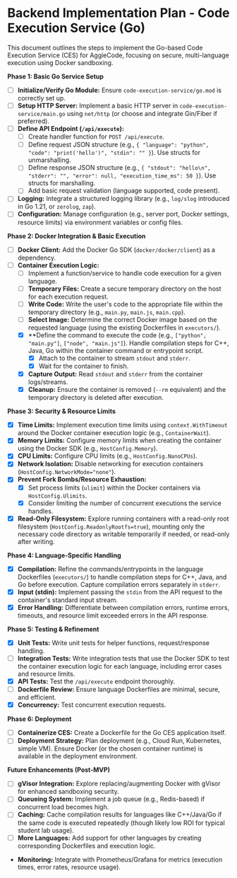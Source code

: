 # Backend Implementation Plan - Code Execution Service (Go)

This document outlines the steps to implement the Go-based Code Execution Service (CES) for AggieCode, focusing on secure, multi-language execution using Docker sandboxing.

**Phase 1: Basic Go Service Setup**

*   [ ] **Initialize/Verify Go Module:** Ensure `code-execution-service/go.mod` is correctly set up.
*   [ ] **Setup HTTP Server:** Implement a basic HTTP server in `code-execution-service/main.go` using `net/http` (or choose and integrate Gin/Fiber if preferred).
*   [ ] **Define API Endpoint (`/api/execute`):**
    *   [ ] Create handler function for `POST /api/execute`.
    *   [ ] Define request JSON structure (e.g., `{ "language": "python", "code": "print('hello')", "stdin": "" }`). Use structs for unmarshalling.
    *   [ ] Define response JSON structure (e.g., `{ "stdout": "hello\n", "stderr": "", "error": null, "execution_time_ms": 50 }`). Use structs for marshalling.
    *   [ ] Add basic request validation (language supported, code present).
*   [ ] **Logging:** Integrate a structured logging library (e.g., `log/slog` introduced in Go 1.21, or `zerolog`, `zap`).
*   [ ] **Configuration:** Manage configuration (e.g., server port, Docker settings, resource limits) via environment variables or config files.

**Phase 2: Docker Integration & Basic Execution**

*   [ ] **Docker Client:** Add the Docker Go SDK (`docker/docker/client`) as a dependency.
*   [ ] **Container Execution Logic:**
    *   [ ] Implement a function/service to handle code execution for a given language.
    *   [ ] **Temporary Files:** Create a secure temporary directory on the host for each execution request.
    *   [ ] **Write Code:** Write the user's code to the appropriate file within the temporary directory (e.g., `main.py`, `main.js`, `main.cpp`).
    *   [ ] **Select Image:** Determine the correct Docker image based on the requested language (using the existing Dockerfiles in `executors/`).
    *   [x] **Define the command to execute the code (e.g., `["python", "main.py"]`, `["node", "main.js"]`). Handle compilation steps for C++, Java, Go within the container command or entrypoint script.
        *   [x] Attach to the container to stream `stdout` and `stderr`.
        *   [x] Wait for the container to finish.
    *   [x] **Capture Output:** Read `stdout` and `stderr` from the container logs/streams.
    *   [x] **Cleanup:** Ensure the container is removed (`--rm` equivalent) and the temporary directory is deleted after execution.

**Phase 3: Security & Resource Limits**

*   [x] **Time Limits:** Implement execution time limits using `context.WithTimeout` around the Docker container execution logic (e.g., `ContainerWait`).
*   [x] **Memory Limits:** Configure memory limits when creating the container using the Docker SDK (e.g., `HostConfig.Memory`).
*   [x] **CPU Limits:** Configure CPU limits (e.g., `HostConfig.NanoCPUs`).
*   [x] **Network Isolation:** Disable networking for execution containers (`HostConfig.NetworkMode="none"`).
*   [x] **Prevent Fork Bombs/Resource Exhaustion:**
    *   [x] Set process limits (`ulimit`) within the Docker containers via `HostConfig.Ulimits`.
    *   [x] Consider limiting the number of concurrent executions the service handles.
*   [x] **Read-Only Filesystem:** Explore running containers with a read-only root filesystem (`HostConfig.ReadonlyRootfs=true`), mounting only the necessary code directory as writable temporarily if needed, or read-only after writing.

**Phase 4: Language-Specific Handling**

*   [x] **Compilation:** Refine the commands/entrypoints in the language Dockerfiles (`executors/`) to handle compilation steps for C++, Java, and Go before execution. Capture compilation errors separately in `stderr`.
*   [x] **Input (stdin):** Implement passing the `stdin` from the API request to the container's standard input stream.
*   [x] **Error Handling:** Differentiate between compilation errors, runtime errors, timeouts, and resource limit exceeded errors in the API response.

**Phase 5: Testing & Refinement**

*   [x] **Unit Tests:** Write unit tests for helper functions, request/response handling.
*   [ ] **Integration Tests:** Write integration tests that use the Docker SDK to test the container execution logic for each language, including error cases and resource limits.
*   [x] **API Tests:** Test the `/api/execute` endpoint thoroughly.
*   [ ] **Dockerfile Review:** Ensure language Dockerfiles are minimal, secure, and efficient.
*   [x] **Concurrency:** Test concurrent execution requests.

**Phase 6: Deployment**

*   [ ] **Containerize CES:** Create a Dockerfile for the Go CES application itself.
*   [ ] **Deployment Strategy:** Plan deployment (e.g., Cloud Run, Kubernetes, simple VM). Ensure Docker (or the chosen container runtime) is available in the deployment environment.

**Future Enhancements (Post-MVP)**

*   [ ] **gVisor Integration:** Explore replacing/augmenting Docker with gVisor for enhanced sandboxing security.
*   [ ] **Queueing System:** Implement a job queue (e.g., Redis-based) if concurrent load becomes high.
*   [ ] **Caching:** Cache compilation results for languages like C++/Java/Go if the same code is executed repeatedly (though likely low ROI for typical student lab usage).
*   [ ] **More Languages:** Add support for other languages by creating corresponding Dockerfiles and execution logic.
*   **Monitoring:** Integrate with Prometheus/Grafana for metrics (execution times, error rates, resource usage).
